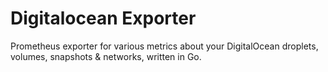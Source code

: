 # Digitalocean Exporter

Prometheus exporter for various metrics about your DigitalOcean droplets, volumes, snapshots & networks, written in Go.
